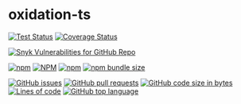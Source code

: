 # oxidation-ts

[![Test Status](https://github.com/DmitryDodzin/oxidation-ts/actions/workflows/test.yml/badge.svg?branch=main)](https://github.com/DmitryDodzin/oxidation-ts/actions/workflows/test.yml?query=branch%3Amain)
[![Coverage Status](https://coveralls.io/repos/github/DmitryDodzin/oxidation-ts/badge.svg?branch=main)](https://coveralls.io/github/DmitryDodzin/oxidation-ts?branch=main)

[![Snyk Vulnerabilities for GitHub Repo](https://img.shields.io/snyk/vulnerabilities/github/DmitryDodzin/oxidation-ts)](https://app.snyk.io/org/DmitryDodzin/project/oxidation-ts)

[![npm](https://img.shields.io/npm/v/oxidation-ts)](https://www.npmjs.com/package/oxidation-ts)
[![NPM](https://img.shields.io/npm/l/oxidation-ts)](https://www.npmjs.com/package/oxidation-ts)
[![npm](https://img.shields.io/npm/dm/oxidation-ts)](https://www.npmjs.com/package/oxidation-ts)
[![npm bundle size](https://img.shields.io/bundlephobia/minzip/oxidation-ts)](https://www.npmjs.com/package/oxidation-ts)

[![GitHub issues](https://img.shields.io/github/issues-raw/DmitryDodzin/oxidation-ts)](https://www.github.com/DmitryDodzin/oxidation-ts)
[![GitHub pull requests](https://img.shields.io/github/issues-pr-raw/DmitryDodzin/oxidation-ts)](https://www.github.com/DmitryDodzin/oxidation-ts)
[![GitHub code size in bytes](https://img.shields.io/github/languages/code-size/DmitryDodzin/oxidation-ts)](https://www.github.com/DmitryDodzin/oxidation-ts)
[![Lines of code](https://img.shields.io/tokei/lines/github/DmitryDodzin/oxidation-ts)](https://www.github.com/DmitryDodzin/oxidation-ts)
[![GitHub top language](https://img.shields.io/github/languages/top/DmitryDodzin/oxidation-ts)](https://www.github.com/DmitryDodzin/oxidation-ts)
